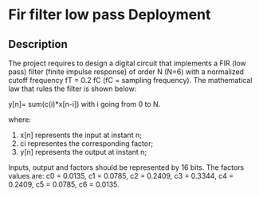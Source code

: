 # Fir filter low pass Deployment

## Description
The project requires to design a digital circuit that implements a FIR (low pass) filter (finite impulse response) of order N (N=6) with a normalized cutoff frequency fT = 0.2 fC (fC = sampling frequency). The mathematical law that rules the filter is shown below:

y[n]= sum(c(i)*x[n-i]) with i going from 0 to N.

where:
1) x[n] represents the input at instant n;
2) ci representes the corresponding factor;
3) y[n] represents the output at instant n;

Inputs, output and factors should be represented by 16 bits. The factors values are: c0 = 0.0135, c1 = 0.0785, c2 = 0.2409, c3 = 0.3344, c4 = 0.2409, c5 = 0.0785, c6 = 0.0135.
